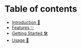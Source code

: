 # Table of contents

* [Introduction 👋](README.md)
* [Features ✨](features.md)
* [Getting Started 🛠️](getting-started.md)
* [Usage 🚀](usage.md)
